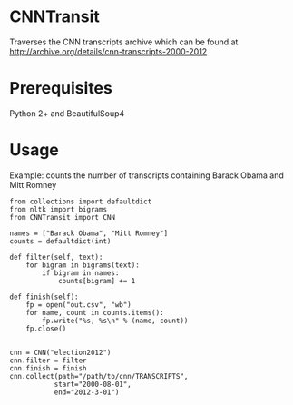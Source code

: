 CNNTransit
==========

Traverses the CNN transcripts archive which can be found at http://archive.org/details/cnn-transcripts-2000-2012

Prerequisites
=============
Python 2+ and BeautifulSoup4

Usage
=====
Example: counts the number of transcripts containing Barack Obama and Mitt Romney

    from collections import defaultdict
    from nltk import bigrams
    from CNNTransit import CNN
    
    names = ["Barack Obama", "Mitt Romney"]
    counts = defaultdict(int)

    def filter(self, text):
        for bigram in bigrams(text):
            if bigram in names:
                counts[bigram] += 1

    def finish(self):
        fp = open("out.csv", "wb")
        for name, count in counts.items():
            fp.write("%s, %s\n" % (name, count))
        fp.close()
        
        
    cnn = CNN("election2012")
    cnn.filter = filter
    cnn.finish = finish
    cnn.collect(path="/path/to/cnn/TRANSCRIPTS", 
               start="2000-08-01", 
               end="2012-3-01")